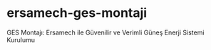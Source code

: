 # ersamech-ges-montaji
GES Montajı: Ersamech ile Güvenilir ve Verimli Güneş Enerji Sistemi Kurulumu
